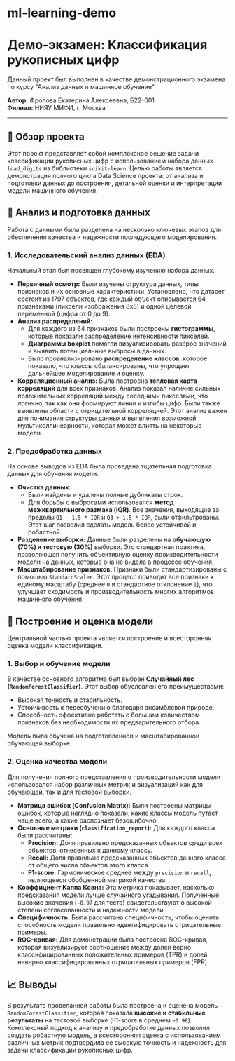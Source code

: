 # ml-learning-demo
# Демо-экзамен: Классификация рукописных цифр

Данный проект был выполнен в качестве демонстрационного экзамена по курсу "Анализ данных и машинное обучение".

**Автор:** Фролова Екатерина Алексеевна, Б22-601  
**Филиал:** НИЯУ МИФИ, г. Москва

---

## 📜 Обзор проекта

Этот проект представляет собой комплексное решение задачи классификации рукописных цифр с использованием набора данных `load_digits` из библиотеки `scikit-learn`. Целью работы является демонстрация полного цикла Data Science проекта: от анализа и подготовки данных до построения, детальной оценки и интерпретации модели машинного обучения.

## 💾 Анализ и подготовка данных

Работа с данными была разделена на несколько ключевых этапов для обеспечения качества и надежности последующего моделирования.

### 1. Исследовательский анализ данных (EDA)

Начальный этап был посвящен глубокому изучению набора данных.

-   **Первичный осмотр:** Были изучены структура данных, типы признаков и их основные характеристики. Установлено, что датасет состоит из 1797 объектов, где каждый объект описывается 64 признаками (пиксели изображения 8x8) и одной целевой переменной (цифра от 0 до 9).
-   **Анализ распределений:**
    -   Для каждого из 64 признаков были построены **гистограммы**, которые показали распределение интенсивности пикселей.
    -   **Диаграммы boxplot** помогли визуализировать разброс значений и выявить потенциальные выбросы в данных.
    -   Было проанализировано **распределение классов**, которое показало, что классы сбалансированы, что упрощает дальнейшее моделирование и оценку.
-   **Корреляционный анализ:** Была построена **тепловая карта корреляций** для всех признаков. Анализ показал наличие сильных положительных корреляций между соседними пикселями, что логично, так как они формируют линии и изгибы цифр. Были также выявлены области с отрицательной корреляцией. Этот анализ важен для понимания структуры данных и выявления возможной мультиколлинеарности, которая может влиять на некоторые модели.

### 2. Предобработка данных

На основе выводов из EDA была проведена тщательная подготовка данных для обучения модели.

-   **Очистка данных:**
    -   Были найдены и удалены полные дубликаты строк.
    -   Для борьбы с выбросами использовался **метод межквартильного размаха (IQR)**. Все значения, выходящие за пределы `Q1 - 1.5 * IQR` и `Q3 + 1.5 * IQR`, были отфильтрованы. Этот шаг позволил сделать модель более устойчивой и робастной.
-   **Разделение выборки:** Данные были разделены на **обучающую (70%) и тестовую (30%)** выборки. Это стандартная практика, позволяющая получить объективную оценку производительности модели на данных, которые она не видела в процессе обучения.
-   **Масштабирование признаков:** Признаки были стандартизированы с помощью `StandardScaler`. Этот процесс приводит все признаки к единому масштабу (среднее `0` и стандартное отклонение `1`), что улучшает сходимость и производительность многих алгоритмов машинного обучения.

## 🤖 Построение и оценка модели

Центральной частью проекта является построение и всесторонняя оценка модели классификации.

### 1. Выбор и обучение модели

В качестве основного алгоритма был выбран **Случайный лес (`RandomForestClassifier`)**. Этот выбор обусловлен его преимуществами:
-   Высокая точность и стабильность.
-   Устойчивость к переобучению благодаря ансамблевой природе.
-   Способность эффективно работать с большим количеством признаков без необходимости их предварительного отбора.

Модель была обучена на подготовленной и масштабированной обучающей выборке.

### 2. Оценка качества модели

Для получения полного представления о производительности модели использовался набор различных метрик и визуализаций как для обучающей, так и для тестовой выборки.

-   **Матрица ошибок (Confusion Matrix):** Были построены матрицы ошибок, которые наглядно показали, какие классы модель путает чаще всего, а какие распознает безошибочно.
-   **Основные метрики (`classification_report`):** Для каждого класса были рассчитаны:
    -   **Precision:** Доля правильно предсказанных объектов среди всех объектов, отнесенных к данному классу.
    -   **Recall:** Доля правильно предсказанных объектов данного класса от общего числа объектов этого класса.
    -   **F1-score:** Гармоническое среднее между `precision` и `recall`, являющееся обобщенной метрикой качества.
-   **Коэффициент Каппа Коэна:** Эта метрика показывает, насколько предсказания модели лучше случайного угадывания. Полученные высокие значения (`~0.97` для теста) свидетельствуют о высокой степени согласованности и надежности модели.
-   **Специфичность:** Была рассчитана специфичность, чтобы оценить способность модели правильно идентифицировать отрицательные примеры.
-   **ROC-кривая:** Для демонстрации была построена ROC-кривая, которая визуализирует соотношение между долей верно классифицированных положительных примеров (TPR) и долей неверно классифицированных отрицательных примеров (FPR).

## 📈 Выводы

В результате проделанной работы была построена и оценена модель `RandomForestClassifier`, которая показала **высокие и стабильные результаты** на тестовой выборке (F1-score в среднем `~0.98`). Комплексный подход к анализу и предобработке данных позволил создать робастную модель, а всесторонняя оценка с использованием различных метрик подтвердила ее высокую точность и надежность для задачи классификации рукописных цифр.
